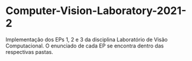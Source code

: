# Computer-Vision-Laboratory-2021-2

Implementação dos EPs 1, 2 e 3 da disciplina Laboratório de Visão Computacional. O enunciado de cada EP se encontra dentro das respectivas pastas.
